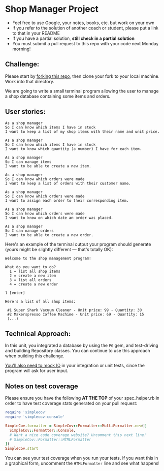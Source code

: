 Shop Manager Project
=================

* Feel free to use Google, your notes, books, etc. but work on your own
* If you refer to the solution of another coach or student, please put a link to that in your README
* If you have a partial solution, **still check in a partial solution**
* You must submit a pull request to this repo with your code next Monday morning!

Challenge:
-------

Please start by [forking this repo](https://github.com/makersacademy/shop-manager-challenge/fork), then clone your fork to your local machine. Work into that directory.

We are going to write a small terminal program allowing the user to manage a shop database containing some items and orders.

User stories:
-------

```
As a shop manager
So I can know which items I have in stock
I want to keep a list of my shop items with their name and unit price.

As a shop manager
So I can know which items I have in stock
I want to know which quantity (a number) I have for each item.

As a shop manager
So I can manage items
I want to be able to create a new item.

As a shop manager
So I can know which orders were made
I want to keep a list of orders with their customer name.

As a shop manager
So I can know which orders were made
I want to assign each order to their corresponding item.

As a shop manager
So I can know which orders were made
I want to know on which date an order was placed. 

As a shop manager
So I can manage orders
I want to be able to create a new order.
```

Here's an example of the terminal output your program should generate (yours might be slightly different — that's totally OK):

```
Welcome to the shop management program!

What do you want to do?
  1 = list all shop items
  2 = create a new item
  3 = list all orders
  4 = create a new order

1 [enter]

Here's a list of all shop items:

 #1 Super Shark Vacuum Cleaner - Unit price: 99 - Quantity: 30
 #2 Makerspresso Coffee Machine - Unit price: 69 - Quantity: 15
 (...)
```

Technical Approach:
-----

In this unit, you integrated a database by using the `PG` gem, and test-driving and building Repository classes. You can continue to use this approach when building this challenge.

[You'll also need to mock IO](https://github.com/makersacademy/golden-square/blob/main/mocking_bites/05_unit_testing_terminal_io_bite.md) in your integration or unit tests, since the program will ask for user input.

Notes on test coverage
----------------------

Please ensure you have the following **AT THE TOP** of your spec_helper.rb in order to have test coverage stats generated
on your pull request:

```ruby
require 'simplecov'
require 'simplecov-console'

SimpleCov.formatter = SimpleCov::Formatter::MultiFormatter.new([
  SimpleCov::Formatter::Console,
  # Want a nice code coverage website? Uncomment this next line!
  # SimpleCov::Formatter::HTMLFormatter
])
SimpleCov.start
```

You can see your test coverage when you run your tests. If you want this in a graphical form, uncomment the `HTMLFormatter` line and see what happens!
